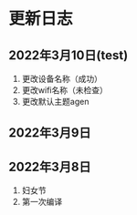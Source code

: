 # 更新日志

## 2022年3月10日(test)

1. 更改设备名称（成功）
2. 更改wifi名称（未检查）
3. 更改默认主题agen

## 2022年3月9日
## 2022年3月8日

1. 妇女节
2. 第一次编译
